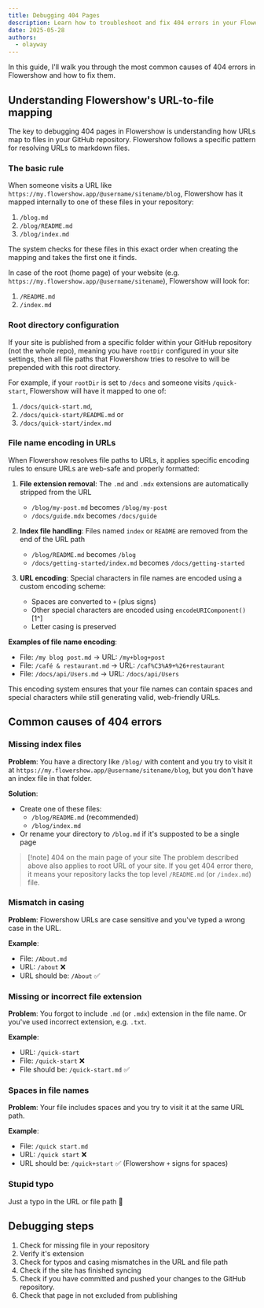 ```yaml
---
title: Debugging 404 Pages
description: Learn how to troubleshoot and fix 404 errors in your Flowershow site by understanding the URL-to-file mapping system and common causes of missing pages.
date: 2025-05-28
authors:
  - olayway
---
```


In this guide, I'll walk you through the most common causes of 404 errors in Flowershow and how to fix them.

## Understanding Flowershow's URL-to-file mapping

The key to debugging 404 pages in Flowershow is understanding how URLs map to files in your GitHub repository. Flowershow follows a specific pattern for resolving URLs to markdown files.

### The basic rule

When someone visits a URL like `https://my.flowershow.app/@username/sitename/blog`, Flowershow has it mapped internally to one of these files in your repository:

1. `/blog.md`
2. `/blog/README.md`
3. `/blog/index.md` 

The system checks for these files in this exact order when creating the mapping and takes the first one it finds.

In case of the root (home page) of your website (e.g. `https://my.flowershow.app/@username/sitename`), Flowershow will look for:
1. `/README.md`
2. `/index.md` 

### Root directory configuration

If your site is published from a specific folder within your GitHub repository (not the whole repo), meaning you have `rootDir` configured in your site settings, then all file paths that Flowershow tries to resolve to will be prepended with this root directory.

For example, if your `rootDir` is set to `/docs` and someone visits `/quick-start`, Flowershow will have it mapped to one of:
1. `/docs/quick-start.md`,
2. `/docs/quick-start/README.md` or
3. `/docs/quick-start/index.md`

### File name encoding in URLs

When Flowershow resolves file paths to URLs, it applies specific encoding rules to ensure URLs are web-safe and properly formatted:

1. **File extension removal**: The `.md` and `.mdx` extensions are automatically stripped from the URL
   - `/blog/my-post.md` becomes `/blog/my-post`
   - `/docs/guide.mdx` becomes `/docs/guide`

2. **Index file handling**: Files named `index` or `README` are removed from the end of the URL path
   - `/blog/README.md` becomes `/blog`
   - `/docs/getting-started/index.md` becomes `/docs/getting-started`

3. **URL encoding**: Special characters in file names are encoded using a custom encoding scheme:
   - Spaces are converted to `+` (plus signs)
   - Other special characters are encoded using `encodeURIComponent()` [1^]
   - Letter casing is preserved

**Examples of file name encoding**:
- File: `/my blog post.md` → URL: `/my+blog+post`
- File: `/café & restaurant.md` → URL: `/caf%C3%A9+%26+restaurant`
- File: `/docs/api/Users.md` → URL: `/docs/api/Users`

This encoding system ensures that your file names can contain spaces and special characters while still generating valid, web-friendly URLs.

## Common causes of 404 errors

### Missing index files

**Problem**: You have a directory like `/blog/` with content and you try to visit it at `https://my.flowershow.app/@username/sitename/blog`, but you don't have an index file in that folder.

**Solution**:
- Create one of these files:
  - `/blog/README.md` (recommended)
  - `/blog/index.md`
- Or rename your directory to `/blog.md` if it's supposted to be a single page

> [!note] 404 on the main page of your site
> The problem described above also applies to root URL of your site. If you get 404 error there, it means your repository lacks the top level `/README.md` (or `/index.md`) file.

### Mismatch in casing

**Problem**: Flowershow URLs are case sensitive and you've typed a wrong case in the URL.

**Example**:
- File: `/About.md`
- URL: `/about` ❌
- URL should be: `/About` ✅

### Missing or incorrect file extension

**Problem**: You forgot to include `.md` (or `.mdx`) extension in the file name. Or you've used incorrect extension, e.g. `.txt`.

**Example**:
- URL: `/quick-start`
- File: `/quick-start` ❌
- File should be: `/quick-start.md` ✅

### Spaces in file names

**Problem**: Your file includes spaces and you try to visit it at the same URL path.

**Example**: 
- File: `/quick start.md`
- URL: `/quick start` ❌
- URL should be: `/quick+start` ✅ (Flowershow `+` signs for spaces)

### Stupid typo

Just a typo in the URL or file path 🐛

## Debugging steps

1. Check for missing file in your repository
2. Verify it's extension
3. Check for typos and casing mismatches in the URL and file path
4. Check if the site has finished syncing
5. Check if you have committed and pushed your changes to the GitHub repository.
6. Check that page in not excluded from publishing
